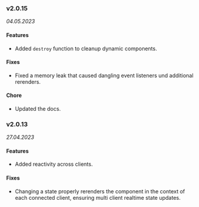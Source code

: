 ### v2.0.15 
*04.05.2023*

#### Features 
* Added `destroy` function to cleanup dynamic components.

#### Fixes
* Fixed a memory leak that caused dangling event listeners und additional rerenders.

#### Chore
* Updated the docs.

### v2.0.13 
*27.04.2023*

#### Features 
* Added reactivity across clients.

#### Fixes
* Changing a state properly rerenders the component in the context of each connected client, ensuring multi client realtime state updates.
